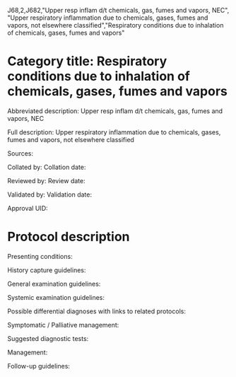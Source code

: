 J68,2,J682,"Upper resp inflam d/t chemicals, gas, fumes and vapors, NEC", "Upper respiratory inflammation due to chemicals, gases, fumes and vapors, not elsewhere classified","Respiratory conditions due to inhalation of chemicals, gases, fumes and vapors"
# Category title: Respiratory conditions due to inhalation of chemicals, gases, fumes and vapors

Abbreviated description: Upper resp inflam d/t chemicals, gas, fumes and vapors, NEC

Full description: Upper respiratory inflammation due to chemicals, gases, fumes and vapors, not elsewhere classified

Sources:

Collated by:
Collation date:

Reviewed by:
Review date:

Validated by:
Validation date:

Approval UID:

# Protocol description

Presenting conditions:

History capture guidelines:

General examination guidelines:

Systemic examination guidelines:

Possible differential diagnoses with links to related protocols:

Symptomatic / Palliative management:

Suggested diagnostic tests:

Management:

Follow-up guidelines:
